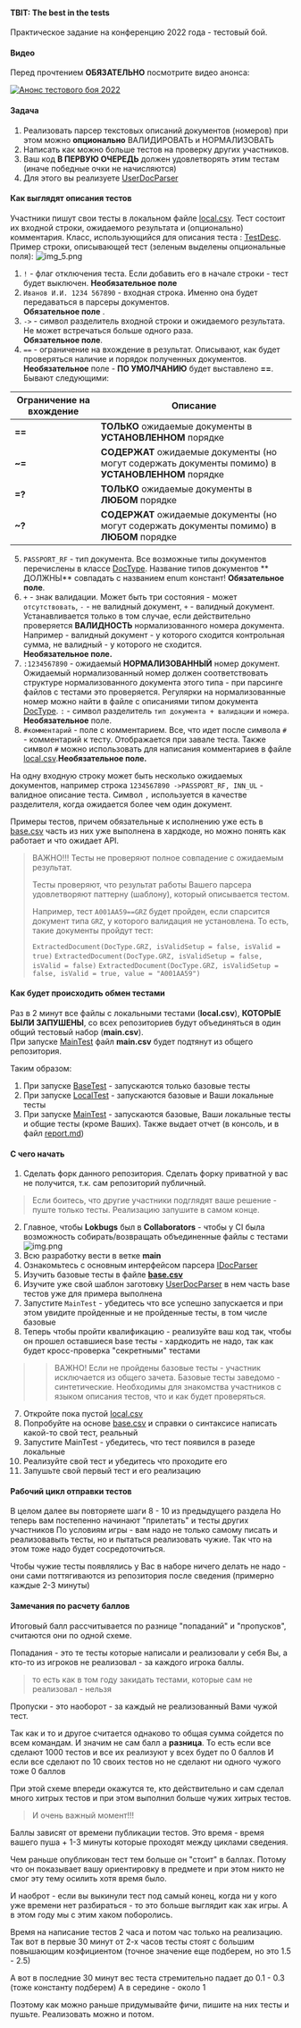 #### TBIT: The best in the tests

Практическое задание на конференцию 2022 года - тестовый бой.

#### Видео

Перед прочтением **ОБЯЗАТЕЛЬНО** посмотрите видео анонса:

[![Анонс тестового боя 2022](http://img.youtube.com/vi/OjEWA1IDXg0/0.jpg)](http://www.youtube.com/watch?v=OjEWA1IDXg0)

#### Задача

1. Реализовать парсер текстовых описаний документов (номеров) при этом можно **опционально** ВАЛИДИРОВАТЬ и НОРМАЛИЗОВАТЬ
2. Написать как можно больше тестов на проверку других участников. 
3. Ваш код **В ПЕРВУЮ ОЧЕРЕДЬ** должен удовлетворять этим тестам (иначе победные очки не начисляются)
4. Для этого вы реализуете [UserDocParser](src/main/kotlin/codes/spectrum/conf2022/UserDocParser.kt)

#### Как выглядят описания тестов


Участники пишут свои тесты в локальном файле [local.csv](local.csv). Тест состоит их входной строки, ожидаемого
результата и (опционально) комментария. Класс, использующийся для описания
теста : [TestDesc](src/main/kotlin/codes/spectrum/conf2022/input/TestDesc.kt). Пример строки, описывающей
тест (зеленым выделены опциональные поля): ![img_5.png](images/img_5.png)

1. `!` - флаг отключения теста. Если добавить его в начале строки - тест будет выключен. **Необязательное поле**
2. `Иванов И.И. 1234 567890` - входная строка. Именно она будет передаваться в парсеры документов.      
   **Обязательное поле**
   .
3. `->` - символ разделитель входной строки и ожидаемого результата. Не может встречаться больше одного раза.   
   **Обязательное поле**.
4. `==` - ограничение на вхождение в результат. Описывают, как будет проверяться наличие и порядок полученных
   документов. **Необязательное** поле - **ПО УМОЛЧАНИЮ** будет выставлено **==**. Бывают следующими:

| Ограничение на вхождение | Описание                                                                                           |
|--------------------------|----------------------------------------------------------------------------------------------------|
| **==**                   | **ТОЛЬКО** ожидаемые документы в **УСТАНОВЛЕННОМ** порядке                                         | 
| **~=**                   | **СОДЕРЖАТ** ожидаемые документы (но могут содержать документы помимо) в **УСТАНОВЛЕННОМ** порядке | 
| **=?**                   | **ТОЛЬКО** ожидаемые документы в **ЛЮБОМ** порядке                                                 | 
| **~?**                   | **СОДЕРЖАТ** ожидаемые документы (но могут содержать документы помимо) в **ЛЮБОМ** порядке         |

5. `PASSPORT_RF` - тип документа. Все возможные типы документов перечислены в
   классе [DocType](src/main/kotlin/codes/spectrum/conf2022/doc_type/DocType.kt). Название типов документов **
   ДОЛЖНЫ** совпадать с названием enum констант! **Обязательное поле**.
6. `+` - знак валидации. Может быть три состояния - может `отсутствовать`, `-` - не валидный документ, `+` - валидный
   документ.
   Устанавливается только в том случае, если действительно проверяется **ВАЛИДНОСТЬ** нормализованного номера документа.
   Например - валидный документ - у которого сходится контрольная сумма, не валидный - у которого не сходится.        
   **Необязательное поле.**
7. `:1234567890` - ожидаемый **НОРМАЛИЗОВАННЫЙ** номер документ. Ожидаемый нормализованный номер должен соответствовать
   структуре нормализованного документа этого типа - при парсинге файлов с тестами это проверяется. Регулярки на
   нормализованные номер можно найти в файле с описаниями типом
   документа [DocType](src/main/kotlin/codes/spectrum/conf2022/doc_type/DocType.kt). `:` - символ
   разделитель `тип документа + валидации` и `номера`. **Необязательное** поле.
8. `#комментарий` - поле с комментарием. Все, что идет после символа `#` - комментарий к тесту. Отображается при завале
   теста. Также символ `#` можно использовать для написания комментариев в файле [local.csv](local.csv).**Необязательное
   поле.**

На одну входную строку может быть несколько ожидаемых документов, например строка `1234567890 ->PASSPORT_RF, INN_UL` -
валидное описание теста. Символ `,` используется в качестве разделителя, когда ожидается более чем один документ.

Примеры тестов, причем обязательные к исполнению уже есть в [base.csv](base.csv) часть из них уже выполнена
в хардкоде, но можно понять как работает и что ожидает API.

> ВАЖНО!!! Тесты не проверяют полное совпадение с ожидаемым результат.
>
> Тесты проверяют, что результат работы Вашего парсера удовлетворяют паттерну (шаблону), который описывается тестом.
>
> Например, тест `А001АА59==GRZ` будет пройден, если спарсится документ типа `GRZ`, у которого валидация не установлена.
> То есть, такие документы пройдут тест:
>
> `ExtractedDocument(DocType.GRZ, isValidSetup = false, isValid = true)`
> `ExtractedDocument(DocType.GRZ, isValidSetup = false, isValid = false)`
> `ExtractedDocument(DocType.GRZ, isValidSetup = false, isValid = true, value = "А001АА59")`

#### Как будет происходить обмен тестами

Раз в 2 минут все файлы с локальными тестами (**local.csv**), **КОТОРЫЕ БЫЛИ ЗАПУШЕНЫ**, со всех репозиториев будут
объединяться в один общий
тестовый набор (**main.csv**).  
При запуске [MainTest](src/test/kotlin/codes/spectrum/conf2022/MainTest.kt) файл **main.csv**
будет подтянут из общего репозитория.

Таким образом:

1. При запуске [BaseTest](src/test/kotlin/codes/spectrum/conf2022/BaseTest.kt) - запускаются только базовые тесты
2. При запуске [LocalTest](src/test/kotlin/codes/spectrum/conf2022/LocalTest.kt) - запускаются базовые и Ваши локальные
   тесты
3. При запуске [MainTest](src/test/kotlin/codes/spectrum/conf2022/MainTest.kt) - запускаются базовые, Ваши локальные
   тесты и общие тесты (кроме Ваших). Также выдает отчет (в консоль, и в файл [report.md](report.md))

#### С чего начать

1. Сделать форк данного репозитория. Сделать форку приватной у вас не получится, т.к. сам репозиторий публичный.
> Если боитесь, что другие участники подглядят ваше решение - пуште только тесты. Реализацию запушите в самом конце. 
2. Главное, чтобы **Lokbugs** был в **Collaborators** - чтобы у CI была возможность
   собирать/возвращать объединенные файлы с тестами
   ![img.png](images/img.png)
3. Всю разработку вести в ветке **main**
4. Ознакомьтесь с основным интерфейсом парсера [IDocParser](src/main/kotlin/codes/spectrum/conf2022/input/IDocParser.kt)
5. Изучить базовые тесты в файле [**base.csv**](base.csv) 
6. Изучите уже свой шаблон заготовку [UserDocParser](src/main/kotlin/codes/spectrum/conf2022/UserDocParser.kt)
   в нем часть base тестов уже для примера выполнена
7. Запустите `MainTest` - убедитесь что все успешно запускается и при этом увидите пройденные и не пройденные
   тесты, в том числе базовые
8. Теперь чтобы пройти квалификацию - реализуйте ваш код так, чтобы он прошел оставшиеся base тесты - хардкодить не надо,
   так как будет кросс-проверка "секретными" тестами

> > ВАЖНО! Если не пройдены базовые тесты - участник исключается из общего зачета. Базовые тесты заведомо -
> > синтетические. Необходимы для знакомства участников с языком описания тестов, что и как будет проверяться.

7. Откройте пока пустой [local.csv](local.csv)
8. Попробуйте на основе [base.csv](base.csv) и справки о синтаксисе написать какой-то свой тест, реальный
9. Запустите MainTest - убедитесь, что тест появился в разеде локальные
10. Реализуйте свой тест и убедитесь что проходите его
11. Запушьте свой первый тест и его реализацию

#### Рабочий цикл отправки тестов

В целом далее вы повторяете шаги 8 - 10 из предыдущего раздела
Но теперь вам постепенно начинают "прилетать" и тесты других участников
По условиям игры - вам надо не только самому писать и реализовавыть тесты,
но и пытаться реализовать чужие. Так что на этом тоже надо будет сосредоточиться.

Чтобы чужие тесты появлялись у Вас в наборе ничего делать не надо - они сами поттягиваются
из репозитория после сведения (примерно каждые 2-3 минуты)

#### Замечания по расчету баллов

Итоговый балл рассчитывается по разнице "попаданий" и "пропусков", считаются они по одной схеме.

Попадания - это те тесты которые написали и реализовали у себя Вы, а кто-то из игроков не 
реализовал - за каждого игрока баллы.

> то есть как в том году закидать тестами, которые сам не реализовал - нельзя

Пропуски - это наоборот - за каждый не реализованный Вами чужой тест.

Так как и то и другое считается однаково то общая сумма сойдется по всем командам.
И значим не сам балл а **разница**. 
То есть если все сделают 1000 тестов и все их реализуют у всех будет по 0 баллов
И если все сделают по 10 своих тестов но не сделают ни одного чужого тоже 0 баллов

При этой схеме впереди окажутся те, кто действительно и сам сделал много хитрых тестов
и при этом выполнил больше чужих хитрых тестов.

> И очень важный момент!!!

Баллы зависят от времени публикации тестов. Это время - время вашего пуша + 1-3 минуты
которые проходят между циклами сведения.

Чем раньше опубликован тест тем больше он "стоит" в баллах. Потому что 
он показывает вашу ориентировку в предмете и при этом никто не смог эту тему осилить 
хотя время было.

И наоброт - если вы выкинули тест под самый конец, когда ни у кого уже времени
нет разбираться - то это больше выглядит как хак игры. А в этом году мы с этим 
хаком поборолись.

Время на написание тестов 2 часа и потом час только на реализацию.
Так вот в первые 30 минут от 2-х часов тесты стоят с большим повышающим коэфициентом (точное значение
еще подберем, но это 1.5 - 2.5)

А вот в последние 30 минут вес теста стремительно падает до 0.1 - 0.3 (тоже константу подберем)
А в середине - около 1

Поэтому как можно раньше придумывайте фичи, пишите на них тесты и пушьте.
Реализовать можно и потом.
